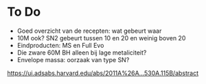 # To Do

- Goed overzicht van de recepten: wat gebeurt waar
- 10M ook? SN2 gebeurt tussen 10 en 20 en weinig boven 20
- Eindproducten: MS en Full Evo
- Die zware 60M BH alleen bij lage metaliciteit?
- Envelope massa: oorzaak van type SN?


https://ui.adsabs.harvard.edu/abs/2011A%26A...530A.115B/abstract